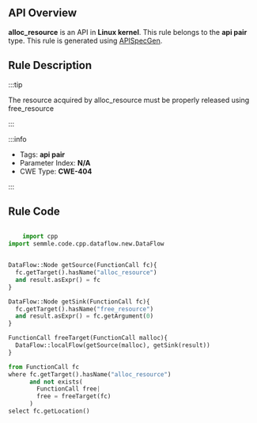 ---
---


## API Overview
**alloc_resource** is an API in **Linux kernel**. This rule belongs to the **api pair** type. This rule is generated using [APISpecGen](../../tools/APISpecGen).
## Rule Description

:::tip

The resource acquired by alloc_resource must be properly released using free_resource

:::

:::info

- Tags: **api pair**
- Parameter Index: **N/A**
- CWE Type: **CWE-404**

:::

## Rule Code
```python

    import cpp
import semmle.code.cpp.dataflow.new.DataFlow


DataFlow::Node getSource(FunctionCall fc){
  fc.getTarget().hasName("alloc_resource")
  and result.asExpr() = fc
}

DataFlow::Node getSink(FunctionCall fc){
  fc.getTarget().hasName("free_resource")
  and result.asExpr() = fc.getArgument(0)
}

FunctionCall freeTarget(FunctionCall malloc){
  DataFlow::localFlow(getSource(malloc), getSink(result))
}

from FunctionCall fc
where fc.getTarget().hasName("alloc_resource")
      and not exists(
        FunctionCall free| 
        free = freeTarget(fc)
      )
select fc.getLocation()

    
```